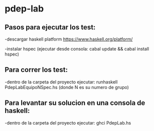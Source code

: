 # pdep-lab

## Pasos para ejecutar los test: 
  
  -descargar haskell platform https://www.haskell.org/platform/
  
  -instalar hspec (ejecutar desde consola: cabal update && cabal install hspec)
  
 ## Para correr los test:

  -dentro de la carpeta del proyecto ejecutar: runhaskell PdepLabEquipoNSpec.hs (donde N es su numero de grupo)
 
## Para levantar su solucion en una consola de haskell:

  -dentro de la carpeta del proyecto ejecutar: ghci PdepLab.hs 
